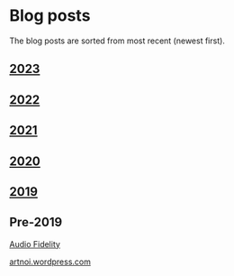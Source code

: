 # Blog posts

The blog posts are sorted from most recent (newest first).

## [**2023**](/blog/2023)

## [**2022**](/blog/2022/)

## [**2021**](/blog/2021/)

## [**2020**](/blog/2020/)

## [**2019**](/blog/2019/)

## **Pre-2019**

[Audio Fidelity](/blog/etc/audiofidel/)

[artnoi.wordpress.com](https://artnoi.wordpress.com)